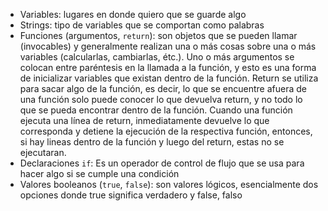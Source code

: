* Variables: lugares en donde quiero que se guarde algo
* Strings: tipo de variables que se comportan como palabras
* Funciones (argumentos, `return`): son objetos que se pueden llamar (invocables) y generalmente realizan una o más cosas sobre una o más variables (calcularlas, cambiarlas, étc.). Uno o más argumentos se colocan entre paréntesis en la llamada a la función, y esto es una forma de inicializar variables que existan dentro de la función. Return se utiliza para sacar algo de la función, es decir, lo que se encuentre afuera de una función solo puede conocer lo que devuelva return, y no todo lo que se pueda encontrar dentro de la función. Cuando una función ejecuta una línea de return, inmediatamente devuelve lo que corresponda y detiene la ejecución de la respectiva función, entonces, si hay lineas dentro de la función y luego del return, estas no se ejecutaran.
* Declaraciones `if`: Es un operador de control de flujo que se usa para hacer algo si se cumple una condición
* Valores booleanos (`true`, `false`): son valores lógicos, esencialmente dos opciones donde true significa verdadero y false, falso
